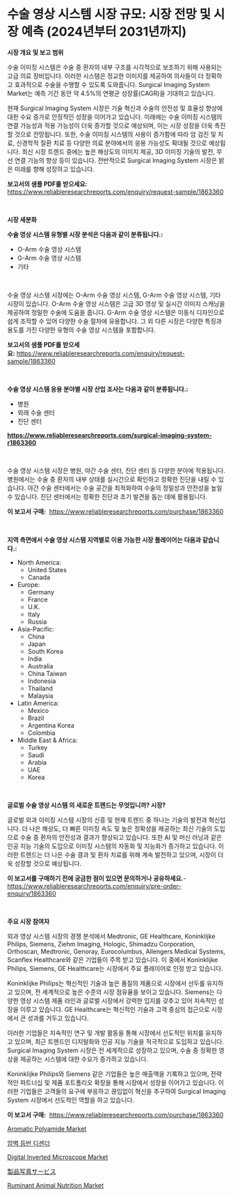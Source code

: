 <p><h1>수술 영상 시스템 시장 규모: 시장 전망 및 시장 예측 (2024년부터 2031년까지)</h1></p><p><strong>시장 개요 및 보고 범위</strong></p>
<p><p>수술 이미징 시스템은 수술 중 환자의 내부 구조를 시각적으로 보조하기 위해 사용되는 고급 의료 장비입니다. 이러한 시스템은 정교한 이미지를 제공하여 의사들이 더 정확하고 효과적으로 수술을 수행할 수 있도록 도와줍니다. Surgical Imaging System Market는 예측 기간 동안 약 4.5%의 연평균 성장률(CAGR)을 기대하고 있습니다.</p><p>현재 Surgical Imaging System 시장은 기술 혁신과 수술의 안전성 및 효율성 향상에 대한 수요 증가로 안정적인 성장을 이어가고 있습니다. 미래에는 수술 이미징 시스템의 연결 가능성과 적용 가능성이 더욱 증가할 것으로 예상되며, 이는 시장 성장을 더욱 촉진할 것으로 전망됩니다. 또한, 수술 이미징 시스템의 사용이 증가함에 따라 암 검진 및 치료, 신경학적 질환 치료 등 다양한 의료 분야에서의 응용 가능성도 확대될 것으로 예상됩니다. 최신 시장 트렌드 중에는 높은 해상도의 이미지 제공, 3D 이미징 기술의 발전, 무선 연결 기능의 향상 등이 있습니다. 전반적으로 Surgical Imaging System 시장은 밝은 미래를 향해 성장하고 있습니다.</p></p>
<p><strong>보고서의 샘플 PDF를 받으세요:</strong> <a href="https://www.reliableresearchreports.com/enquiry/request-sample/1863360">https://www.reliableresearchreports.com/enquiry/request-sample/1863360</a></p>
<p>&nbsp;</p>
<p><strong>시장 세분화</strong></p>
<p><strong>수술 영상 시스템 유형별 시장 분석은 다음과 같이 분류됩니다.:</strong></p>
<p><ul><li>O-Arm 수술 영상 시스템</li><li>G-Arm 수술 영상 시스템</li><li>기타</li></ul></p>
<p>&nbsp;</p>
<p><p>수술 영상 시스템 시장에는 O-Arm 수술 영상 시스템, G-Arm 수술 영상 시스템, 기타 시장이 있습니다. O-Arm 수술 영상 시스템은 고급 3D 영상 및 실시간 이미지 스캐닝을 제공하여 정밀한 수술에 도움을 줍니다. G-Arm 수술 영상 시스템은 이동식 디자인으로 쉽게 조작할 수 있어 다양한 수술 절차에 유용합니다. 그 외 다른 시장은 다양한 특징과 용도를 가진 다양한 유형의 수술 영상 시스템을 포함합니다.</p></p>
<p><strong>보고서의 샘플 PDF를 받으세요:</strong>&nbsp;<a href="https://www.reliableresearchreports.com/enquiry/request-sample/1863360">https://www.reliableresearchreports.com/enquiry/request-sample/1863360</a></p>
<p>&nbsp;</p>
<p><strong> 수술 영상 시스템 응용 분야별 시장 산업 조사는 다음과 같이 분류됩니다.:</strong></p>
<p><ul><li>병원</li><li>외래 수술 센터</li><li>진단 센터</li></ul></p>
<p><strong><a href="https://www.reliableresearchreports.com/surgical-imaging-system-r1863360">https://www.reliableresearchreports.com/surgical-imaging-system-r1863360</a></strong></p>
<p>&nbsp;</p>
<p><p>수술 영상 시스템 시장은 병원, 야간 수술 센터, 진단 센터 등 다양한 분야에 적용됩니다. 병원에서는 수술 중 환자의 내부 상태를 실시간으로 확인하고 정확한 진단을 내릴 수 있습니다. 야간 수술 센터에서는 수술 공간을 최적화하여 수술의 정밀성과 안전성을 높일 수 있습니다. 진단 센터에서는 정확한 진단과 조기 발견을 돕는 데에 활용됩니다.</p></p>
<p><strong>이 보고서 구매:</strong>&nbsp; <a href="https://www.reliableresearchreports.com/purchase/1863360">https://www.reliableresearchreports.com/purchase/1863360</a></p>
<p>&nbsp;</p>
<p><strong>지역 측면에서 수술 영상 시스템 지역별로 이용 가능한 시장 플레이어는 다음과 같습니다.:</strong></p>
<p><ul>
    <li>
        North America:
        <ul>
            <li>United States</li>
            <li>Canada</li>
        </ul>
    </li>
    <li>
        Europe:
        <ul>
            <li>Germany</li>
            <li>France</li>
            <li>U.K.</li>
            <li>Italy</li>
            <li>Russia</li>
        </ul>
    </li>
    <li>
        Asia-Pacific:
        <ul>
            <li>China</li>
            <li>Japan</li>
            <li>South Korea</li>
            <li>India</li>
            <li>Australia</li>
            <li>China Taiwan</li>
            <li>Indonesia</li>
            <li>Thailand</li>
            <li>Malaysia</li>
        </ul>
    </li>
    <li>
        Latin America:
        <ul>
            <li>Mexico</li>
            <li>Brazil</li>
            <li>Argentina Korea</li>
            <li>Colombia</li>
        </ul>
    </li>
    <li>
        Middle East & Africa:
        <ul>
            <li>Turkey</li>
            <li>Saudi</li>
            <li>Arabia</li>
            <li>UAE</li>
            <li>Korea</li>
        </ul>
    </li>
    </ul></p>
<p>&nbsp;</p>
<p><strong>글로벌 수술 영상 시스템 의 새로운 트렌드는 무엇입니까? 시장?</strong></p>
<p><p>글로벌 외과 이미징 시스템 시장의 신흥 및 현재 트렌드 중 하나는 기술의 발전과 혁신입니다. 더 나은 해상도, 더 빠른 이미징 속도 및 높은 정확성을 제공하는 최신 기술의 도입으로 수술 중 환자의 안전성과 결과가 향상되고 있습니다. 또한 AI 및 머신 러닝과 같은 인공 지능 기술의 도입으로 이미징 시스템의 자동화 및 지능화가 증가하고 있습니다. 이러한 트렌드는 더 나은 수술 결과 및 환자 치료를 위해 계속 발전하고 있으며, 시장이 더욱 성장할 것으로 예상됩니다.</p></p>
<p><strong>이 보고서를 구매하기 전에 궁금한 점이 있으면 문의하거나 공유하세요.</strong>- <a href="https://www.reliableresearchreports.com/enquiry/pre-order-enquiry/1863360">https://www.reliableresearchreports.com/enquiry/pre-order-enquiry/1863360</a></p>
<p>&nbsp;</p>
<p><strong>주요 시장 참여자</strong></p>
<p><p>외과 영상 시스템 시장의 경쟁 분석에서 Medtronic, GE Healthcare, Koninklijke Philips, Siemens, Ziehm Imaging, Hologic, Shimadzu Corporation, Orthoscan, Medtronic, Genoray, Eurocolumbus, Allengers Medical Systems, Scanflex Healthcare와 같은 기업들이 주목 받고 있습니다. 이 중에서 Koninklijke Philips, Siemens, GE Healthcare는 시장에서 주요 플레이어로 인정 받고 있습니다.</p><p>Koninklijke Philips는 혁신적인 기술과 높은 품질의 제품으로 시장에서 선두를 유지하고 있으며, 전 세계적으로 높은 수준의 시장 점유율을 보이고 있습니다. Siemens는 다양한 영상 시스템 제품 라인과 글로벌 시장에서 강력한 입지를 갖추고 있어 지속적인 성장을 이루고 있습니다. GE Healthcare는 혁신적인 기술과 고객 중심의 접근으로 시장에서 큰 성과를 거두고 있습니다.</p><p>이러한 기업들은 지속적인 연구 및 개발 활동을 통해 시장에서 선도적인 위치를 유지하고 있으며, 최근 트렌드인 디지털화와 인공 지능 기술을 적극적으로 도입하고 있습니다. Surgical Imaging System 시장은 전 세계적으로 성장하고 있으며, 수술 중 정확한 영상을 제공하는 시스템에 대한 수요가 증가하고 있습니다.</p><p>Koninklijke Philips와 Siemens 같은 기업들은 높은 매출액을 기록하고 있으며, 전략적인 파트너십 및 제품 포트폴리오 확장을 통해 시장에서 성장을 이어가고 있습니다. 이러한 기업들은 고객들의 요구에 부응하고 끊임없이 혁신을 추구하여 Surgical Imaging System 시장에서 선도적인 역할을 하고 있습니다.</p></p>
<p><strong>이 보고서 구매:</strong>&nbsp;&nbsp;<a href="https://www.reliableresearchreports.com/purchase/1863360">https://www.reliableresearchreports.com/purchase/1863360</a></p>
<p><p><a href="https://issuu.com/reportprime-2/docs/aromatic-polyamide-market-size-2030.pptx">Aromatic Polyamide Market</a></p><p><a href="https://github.com/FelipeGrrady654556/Market-Research-Report-List-1/blob/main/978158829601.md">암벽 등반 디센더</a></p><p><a href="https://view.publitas.com/reportprime-1/digital-inverted-microscope-market-size-cagr-trends-2024-2030/">Digital Inverted Microscope Market</a></p><p><a href="https://github.com/nemesis2824/Market-Research-Report-List-1/blob/main/243787232493.md">製品写真サービス</a></p><p><a href="https://issuu.com/reportprime-2/docs/ruminant-animal-nutrition-market-size-2030.pptx">Ruminant Animal Nutrition Market</a></p></p>